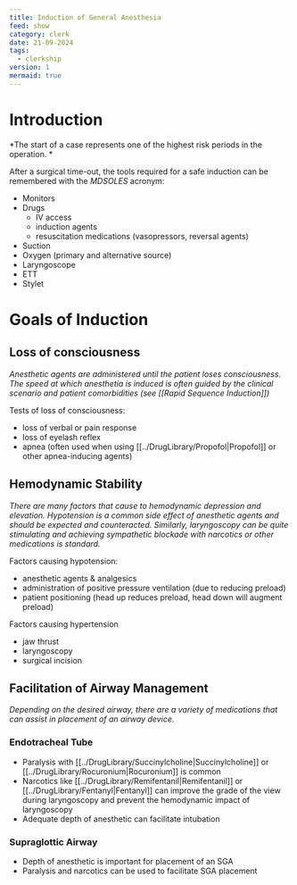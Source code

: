```yaml
---
title: Induction of General Anesthesia
feed: show
category: clerk
date: 21-09-2024
tags:
  - clerkship
version: 1
mermaid: true
---
```


# Introduction
*The start of a case represents one of the highest risk periods in the operation. *

After a surgical time-out, the tools required for a safe induction can be remembered with the *MDSOLES* acronym:
- Monitors
- Drugs
	- IV access
	- induction agents
	- resuscitation medications (vasopressors, reversal agents)
- Suction
- Oxygen (primary and alternative source)
- Laryngoscope
- ETT
- Stylet

# Goals of Induction
## Loss of consciousness
*Anesthetic agents are administered until the patient loses consciousness. The speed at which anesthetia is induced is often guided by the clinical scenario and patient comorbidities (see [[Rapid Sequence Induction]])*

Tests of loss of consciousness:
- loss of verbal or pain response
- loss of eyelash reflex
- apnea (often used when using [[../DrugLibrary/Propofol|Propofol]] or other apnea-inducing agents)

## Hemodynamic Stability
*There are many factors that cause to hemodynamic depression and elevation. Hypotension is a common side effect of anesthetic agents and should be expected and counteracted. Similarly, laryngoscopy can be quite stimulating and achieving sympathetic blockade with narcotics or other medications is standard.*

Factors causing hypotension:
- anesthetic agents & analgesics
- administration of positive pressure ventilation (due to reducing preload)
- patient positioning (head up reduces preload, head down will augment preload)

Factors causing hypertension
- jaw thrust
- laryngoscopy
- surgical incision

## Facilitation of Airway Management
*Depending on the desired airway, there are a variety of medications that can assist in placement of an airway device.*

### Endotracheal Tube
- Paralysis with [[../DrugLibrary/Succinylcholine|Succinylcholine]] or [[../DrugLibrary/Rocuronium|Rocuronium]] is common
- Narcotics like [[../DrugLibrary/Remifentanil|Remifentanil]] or [[../DrugLibrary/Fentanyl|Fentanyl]] can improve the grade of the view during laryngoscopy and prevent the hemodynamic impact of laryngoscopy
- Adequate depth of anesthetic can facilitate intubation

### Supraglottic Airway
- Depth of anesthetic is important for placement of an SGA
- Paralysis and narcotics can be used to facilitate SGA placement








[^1]:
[^2]:
[^3]:
[^4]: